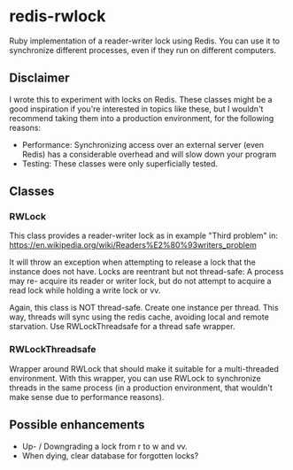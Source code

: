 # redis-rwlock
Ruby implementation of a reader-writer lock using Redis. You can use it to synchronize different processes, even if they run on different computers.

## Disclaimer
I wrote this to experiment with locks on Redis. These classes might be a good inspiration if you're interested in topics like these, but I wouldn't recommend taking them into a production environment, for the following reasons:
- Performance: Synchronizing access over an external server (even Redis) has a considerable overhead and will slow down your program
- Testing: These classes were only superficially tested.

## Classes
### RWLock
This class provides a reader-writer lock as in example "Third problem" in:
https://en.wikipedia.org/wiki/Readers%E2%80%93writers_problem

It will throw an exception when attempting to release a lock that the instance
does not have. Locks are reentrant but not thread-safe: A process may re-
acquire its reader or writer lock, but do not attempt to acquire a read
lock while holding a write lock or vv.

Again, this class is NOT thread-safe. Create one instance per thread.
This way, threads will sync using the redis cache, avoiding local and
remote starvation. Use RWLockThreadsafe for a thread safe wrapper.

### RWLockThreadsafe
Wrapper around RWLock that should make it suitable for a multi-threaded environment. With this wrapper, you can use RWLock to synchronize threads in the same process (in a production environment, that wouldn't make sense due to performance reasons).

## Possible enhancements
- Up- / Downgrading a lock from r to w and vv.
- When dying, clear database for forgotten locks?
